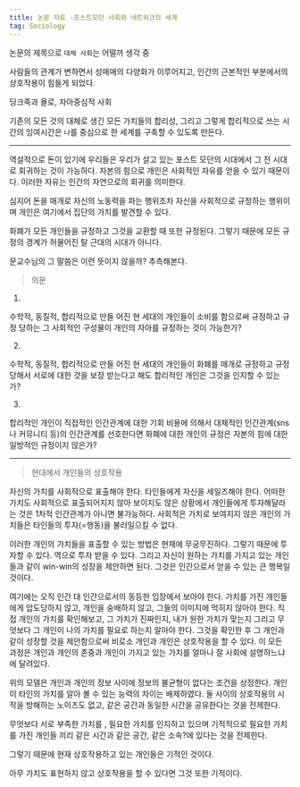 ```yaml
---
title: 논문 자료 -포스트모던 사회와 네트워크의 세계
tag: Sociology
---
```




 논문의 제목으로 `대체 사회`는 어떨까 생각 중

사람들의 관계가 변하면서 성매매의 다양화가 이루어지고, 인간의 근본적인 부분에서의 상호작용이 힘들게 되었다.

딩크족과 욜로, 자아중심적 사회

기존의 모든 것의 대체로 생긴 모든 가치들의 합리성, 그리고 그렇게 합리적으로 쓰는 시간의 잉여시간은 `나`를 중심으로 한 세계를 구축할 수 있도록 만든다.

----

역설적으로 돈이 있기에 우리들은 우리가 살고 있는 포스트 모던의 시대에서 그 전 시대로 회귀하는 것이 가능하다. 자본의 힘으로 개인은 사회적인 자유를 얻을 수 있기 때문이다. 이러한 자유는 인간의 자연으로의 회귀를 의미한다.  

 심지어 돈을 매개로 자신의 노동력을 파는 행위조차 자신을 사회적으로 규정하는 행위이며 개인은 여기에서 집단의 가치를 발견할 수 있다. 

화폐가 모든 개인들을 규정하고 그것을 교환할 때 또한 규정된다.  그렇기 때문에 모든 규정의 경계가 허물어진 탈 근대의 시대가 아니다.

문교수님의 그 말씀은 이런 뜻이지 않을까? 추측해본다.

> 의문

1.

수학적, 동질적, 합리적으로 만들 어진 현 세대의 개인들이 소비를 함으로써 규정하고 규정 당하는 그 사회적인 구성물이 개인의 자아를 규정하는 것이 가능한가?

2.

수학적, 동질적, 합리적으로 만들 어진 현 세대의 개인들이 화폐를 매개로 규정하고 규정 당해서 서로에 대한 것을 보장 받는다고 해도 합리적인 개인은 그것을 인지할 수 있는가?

3.

합리적인 개인이 직접적인 인간관계에 대한 기회 비용에 의해서  대체적인 인간관계(sns나 커뮤니티 등)의 인간관계를 선호한다면 화폐에 대한 개인의 규정은 자본의 힘에 대한 일방적인 규정이지 않은가?

---

> 현대에서 개인들의 상호작용

자신의 가치를 사회적으로 표출해야 한다. 타인들에게 자신을 세일즈해야 한다. 어떠한 가치도 사회적으로 표출되어지지 않아 보이지도 않은 상황에서 개인들에게 투자해달라는 것은 1차적 인간관계가 아니면 불가능하다. 사회적은 가치로 보여지지 않은 개인의 가치들은 타인들의 투자(=행동)을 불러일으킬 수 없다.

  이러한 개인의 가치들을 표출할 수 있는 방법은 현재에 무궁무진하다. 그렇기 때문에 투자할 수 있다.  역으로 투자 받을 수 있다. 그리고 자신이 원하는 가치를 가지고 있는 개인들과 같이 win-win의 성장을 제안하면 된다. 그것은 인간으로서 얻을 수 있는 큰 행복일 것이다.

 여기에는 오직 인간 대 인간으로서의 동등한 입장에서 보아야 한다. 가치를 가진 개인들에게 압도당하지 않고, 개인을 숭배하지 않고, 그들의 이미지에 먹히지 않아야 한다. 직접 개인의 가치를 확인해보고, 그 가치가 진짜인지, 내가 원한 가치가 맞는지 그리고 무엇보다 그 개인이 나의 가치를 필요로 하는지 알아야 한다. 그것을 확인한 후 그 개인과 같이 성장할 것을 제안함으로써 비로소 개인과 개인은 상호작용을 할 수 있다. 이 모든 과정은 개인과 개인의 존중과 개인이 가지고 있는 가치를 얼마나 잘 사회에 설명하느냐에 달려있다.

위의 모델은 개인과 개인의 정보 사이에 정보의 불균형이 없다는 조건을 상정한다. 개인이 타인의 가치를 알아 볼 수 있는 능력의 차이는 배제하였다. 둘 사이의 상호작용의 시작을 방해하는 노이즈도 없고, 같은 공간과 동일한 시간을 공유한다는 것을 전제한다.

무엇보다 서로 부족한 가치를 , 필요한 가치를 인지하고 있으며 기적적으로 필요한 가치를 가진 개인들 끼리 같은 시간과 같은 공간, 같은 소속?에 있다는 것을 전제한다.

그렇기 때문에 현재 상호작용하고 있는 개인들은 기적인 것이다.

아무 가치도 표현하지 않고 상호작용을 할 수 있다면 그것 또한 기적이다.
